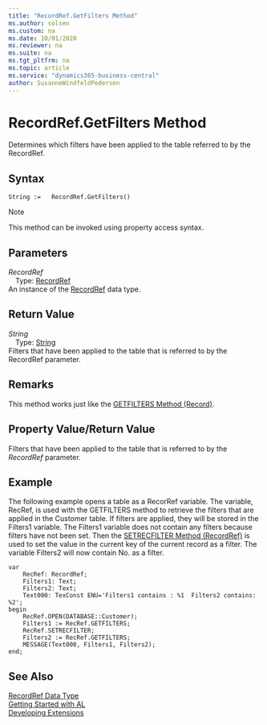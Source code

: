 ```yaml
---
title: "RecordRef.GetFilters Method"
ms.author: solsen
ms.custom: na
ms.date: 10/01/2020
ms.reviewer: na
ms.suite: na
ms.tgt_pltfrm: na
ms.topic: article
ms.service: "dynamics365-business-central"
author: SusanneWindfeldPedersen
---
```

[//]: # (START>DO_NOT_EDIT)
[//]: # (IMPORTANT:Do not edit any of the content between here and the END>DO_NOT_EDIT.)
[//]: # (Any modifications should be made in the .xml files in the ModernDev repo.)
# RecordRef.GetFilters Method
Determines which filters have been applied to the table referred to by the RecordRef.


## Syntax
```
String :=   RecordRef.GetFilters()
```
> [!NOTE]  
> This method can be invoked using property access syntax.  

## Parameters
*RecordRef*  
&emsp;Type: [RecordRef](recordref-data-type.md)  
An instance of the [RecordRef](recordref-data-type.md) data type.  

## Return Value
*String*  
&emsp;Type: [String](../string/string-data-type.md)  
Filters that have been applied to the table that is referred to by the RecordRef parameter.  


[//]: # (IMPORTANT: END>DO_NOT_EDIT)

## Remarks  
 This method works just like the [GETFILTERS Method \(Record\)](../record/record-getfilters-method.md).  
  
## Property Value/Return Value  
 Filters that have been applied to the table that is referred to by the *RecordRef* parameter.  
  
## Example  
 The following example opens a table as a RecorRef variable. The variable, RecRef, is used with the GETFILTERS method to retrieve the filters that are applied in the Customer table. If filters are applied, they will be stored in the Filters1 variable. The Filters1 variable does not contain any filters because filters have not been set. Then the [SETRECFILTER Method \(RecordRef\)](recordref-setrecfilter-method.md) is used to set the value in the current key of the current record as a filter. The variable Filters2 will now contain No. as a filter. 
   
```   
var
    RecRef: RecordRef;
    Filters1: Text;
    Filters2: Text;
    Text000: TexConst ENU='Filters1 contains : %1  Filters2 contains: %2';
begin   
    RecRef.OPEN(DATABASE::Customer);  
    Filters1 := RecRef.GETFILTERS;  
    RecRef.SETRECFILTER;  
    Filters2 := RecRef.GETFILTERS;  
    MESSAGE(Text000, Filters1, Filters2);  
end;
```  
  

## See Also
[RecordRef Data Type](recordref-data-type.md)  
[Getting Started with AL](../../devenv-get-started.md)  
[Developing Extensions](../../devenv-dev-overview.md)